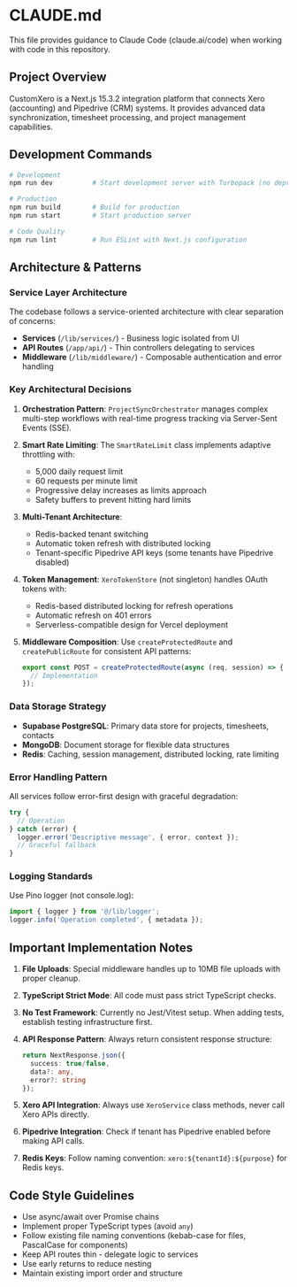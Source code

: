 # CLAUDE.md

This file provides guidance to Claude Code (claude.ai/code) when working with code in this repository.

## Project Overview

CustomXero is a Next.js 15.3.2 integration platform that connects Xero (accounting) and Pipedrive (CRM) systems. It provides advanced data synchronization, timesheet processing, and project management capabilities.

## Development Commands

```bash
# Development
npm run dev          # Start development server with Turbopack (no deprecation warnings)

# Production
npm run build        # Build for production
npm run start        # Start production server

# Code Quality
npm run lint         # Run ESLint with Next.js configuration
```

## Architecture & Patterns

### Service Layer Architecture
The codebase follows a service-oriented architecture with clear separation of concerns:
- **Services** (`/lib/services/`) - Business logic isolated from UI
- **API Routes** (`/app/api/`) - Thin controllers delegating to services
- **Middleware** (`/lib/middleware/`) - Composable authentication and error handling

### Key Architectural Decisions

1. **Orchestration Pattern**: `ProjectSyncOrchestrator` manages complex multi-step workflows with real-time progress tracking via Server-Sent Events (SSE).

2. **Smart Rate Limiting**: The `SmartRateLimit` class implements adaptive throttling with:
   - 5,000 daily request limit
   - 60 requests per minute limit
   - Progressive delay increases as limits approach
   - Safety buffers to prevent hitting hard limits

3. **Multi-Tenant Architecture**: 
   - Redis-backed tenant switching
   - Automatic token refresh with distributed locking
   - Tenant-specific Pipedrive API keys (some tenants have Pipedrive disabled)

4. **Token Management**: `XeroTokenStore` (not singleton) handles OAuth tokens with:
   - Redis-based distributed locking for refresh operations
   - Automatic refresh on 401 errors
   - Serverless-compatible design for Vercel deployment

5. **Middleware Composition**: Use `createProtectedRoute` and `createPublicRoute` for consistent API patterns:
   ```typescript
   export const POST = createProtectedRoute(async (req, session) => {
     // Implementation
   });
   ```

### Data Storage Strategy
- **Supabase PostgreSQL**: Primary data store for projects, timesheets, contacts
- **MongoDB**: Document storage for flexible data structures
- **Redis**: Caching, session management, distributed locking, rate limiting

### Error Handling Pattern
All services follow error-first design with graceful degradation:
```typescript
try {
  // Operation
} catch (error) {
  logger.error('Descriptive message', { error, context });
  // Graceful fallback
}
```

### Logging Standards
Use Pino logger (not console.log):
```typescript
import { logger } from '@/lib/logger';
logger.info('Operation completed', { metadata });
```

## Important Implementation Notes

1. **File Uploads**: Special middleware handles up to 10MB file uploads with proper cleanup.

2. **TypeScript Strict Mode**: All code must pass strict TypeScript checks.

3. **No Test Framework**: Currently no Jest/Vitest setup. When adding tests, establish testing infrastructure first.

4. **API Response Pattern**: Always return consistent response structure:
   ```typescript
   return NextResponse.json({ 
     success: true/false, 
     data?: any,
     error?: string 
   });
   ```

5. **Xero API Integration**: Always use `XeroService` class methods, never call Xero APIs directly.

6. **Pipedrive Integration**: Check if tenant has Pipedrive enabled before making API calls.

7. **Redis Keys**: Follow naming convention: `xero:${tenantId}:${purpose}` for Redis keys.

## Code Style Guidelines

- Use async/await over Promise chains
- Implement proper TypeScript types (avoid `any`)
- Follow existing file naming conventions (kebab-case for files, PascalCase for components)
- Keep API routes thin - delegate logic to services
- Use early returns to reduce nesting
- Maintain existing import order and structure